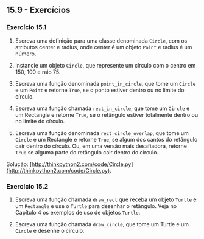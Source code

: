 ## 15.9 - Exercícios

### Exercício 15.1

1. Escreva uma definição para uma classe denominada `Circle`, com os atributos center e radius, onde center é um objeto `Point` e radius é um número.

2. Instancie um objeto `Circle`, que represente um círculo com o centro em 150, 100 e raio 75.

3. Escreva uma função denominada `point_in_circle`, que tome um `Circle` e um `Point` e retorne `True`, se o ponto estiver dentro ou no limite do círculo.

4. Escreva uma função chamada `rect_in_circle`, que tome um `Circle` e um Rectangle e retorne `True`, se o retângulo estiver totalmente dentro ou no limite do círculo.

5. Escreva uma função denominada `rect_circle_overlap`, que tome um `Circle` e um Rectangle e retorne `True`, se algum dos cantos do retângulo cair dentro do círculo. Ou, em uma versão mais desafiadora, retorne `True` se alguma parte do retângulo cair dentro do círculo.

Solução: [http://thinkpython2.com/code/Circle.py](http://thinkpython2.com/code/Circle.py).

### Exercício 15.2

1. Escreva uma função chamada `draw_rect` que receba um objeto `Turtle` e um `Rectangle` e use o `Turtle` para desenhar o retângulo. Veja no Capítulo 4 os exemplos de uso de objetos `Turtle`.

2. Escreva uma função chamada `draw_circle`, que tome um Turtle e um `Circle` e desenhe o círculo.
